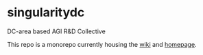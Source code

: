 # singularitydc

DC-area based AGI R&amp;D Collective

This repo is a monorepo currently housing the [wiki](./wiki) and [homepage](singularitydc.com).
